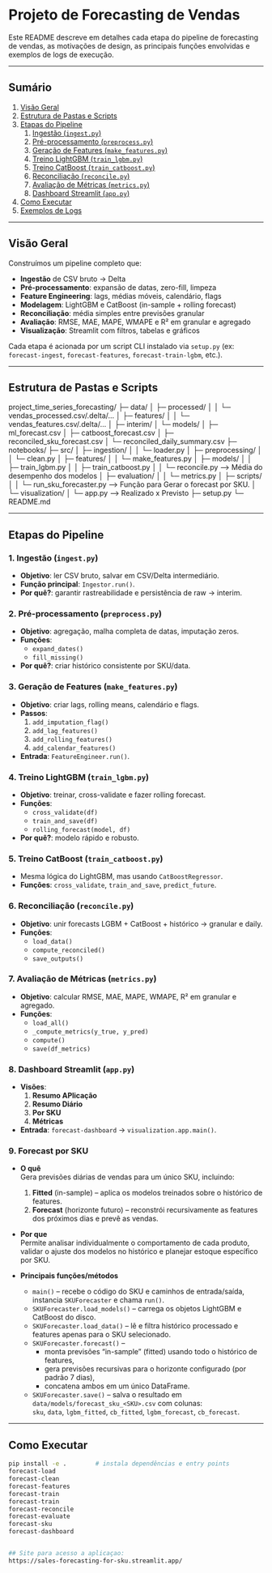 # Projeto de Forecasting de Vendas

Este README descreve em detalhes cada etapa do pipeline de forecasting de vendas, as motivações de design, as principais funções envolvidas e exemplos de logs de execução.

---

## Sumário

1. [Visão Geral](#visão-geral)  
2. [Estrutura de Pastas e Scripts](#estrutura-de-pastas-e-scripts)  
3. [Etapas do Pipeline](#etapas-do-pipeline)  
   1. [Ingestão (`ingest.py`)](#1-ingestão-ingestpy)  
   2. [Pré-processamento (`preprocess.py`)](#2-pré-processamento-preprocesspy)  
   3. [Geração de Features (`make_features.py`)](#3-geração-de-features-make_featurespy)  
   4. [Treino LightGBM (`train_lgbm.py`)](#4-treino-lightgbm-train_lgbmpy)  
   5. [Treino CatBoost (`train_catboost.py`)](#5-treino-catboost-train_catboostpy)  
   6. [Reconciliação (`reconcile.py`)](#6-reconciliação-reconcilepy)  
   7. [Avaliação de Métricas (`metrics.py`)](#7-avaliação-de-métricas-metricspy)  
   8. [Dashboard Streamlit (`app.py`)](#8-dashboard-streamlit-apppy)  
4. [Como Executar](#como-executar)  
5. [Exemplos de Logs](#exemplos-de-logs)  

---

## Visão Geral

Construímos um pipeline completo que:

- **Ingestão** de CSV bruto → Delta  
- **Pré-processamento**: expansão de datas, zero-fill, limpeza  
- **Feature Engineering**: lags, médias móveis, calendário, flags  
- **Modelagem**: LightGBM e CatBoost (in-sample + rolling forecast)  
- **Reconciliação**: média simples entre previsões granular  
- **Avaliação**: RMSE, MAE, MAPE, WMAPE e R² em granular e agregado  
- **Visualização**: Streamlit com filtros, tabelas e gráficos  

Cada etapa é acionada por um script CLI instalado via `setup.py` (ex: `forecast-ingest`, `forecast-features`, `forecast-train-lgbm`, etc.).

---

## Estrutura de Pastas e Scripts

project_time_series_forecasting/
├─ data/
│  ├─ processed/
│  │  └─ vendas_processed.csv/.delta/…
│  ├─ features/
│  │  └─ vendas_features.csv/.delta/…
│  ├─ interim/
│  └─ models/
│     ├─ ml_forecast.csv
│     ├─ catboost_forecast.csv
│     ├─ reconciled_sku_forecast.csv
│     └─ reconciled_daily_summary.csv
├─ notebooks/
├─ src/
│  ├─ ingestion/
│  │  └─ loader.py
│  ├─ preprocessing/
│  │  └─ clean.py
│  ├─ features/
│  │  └─ make_features.py
│  ├─ models/
│  │  ├─ train_lgbm.py
│  │  ├─ train_catboost.py
│  │  └─ reconcile.py --> Média do desempenho dos modelos
│  ├─ evaluation/
│  │  └─ metrics.py
│  ├─ scripts/
│  │  └─ run_sku_forecaster.py --> Função para Gerar o forecast por SKU.
│  └─ visualization/
│     └─ app.py --> Realizado x Previsto
├─ setup.py
└─ README.md


---

## Etapas do Pipeline

### 1. Ingestão (`ingest.py`)
- **Objetivo**: ler CSV bruto, salvar em CSV/Delta intermediário.  
- **Função principal**: `Ingestor.run()`.  
- **Por quê?**: garantir rastreabilidade e persistência de raw → interim.

### 2. Pré-processamento (`preprocess.py`)
- **Objetivo**: agregação, malha completa de datas, imputação zeros.  
- **Funções**:
  - `expand_dates()`
  - `fill_missing()`
- **Por quê?**: criar histórico consistente por SKU/data.

### 3. Geração de Features (`make_features.py`)
- **Objetivo**: criar lags, rolling means, calendário e flags.  
- **Passos**:
  1. `add_imputation_flag()`  
  2. `add_lag_features()`  
  3. `add_rolling_features()`  
  4. `add_calendar_features()`  
- **Entrada**: `FeatureEngineer.run()`.  

### 4. Treino LightGBM (`train_lgbm.py`)
- **Objetivo**: treinar, cross-validate e fazer rolling forecast.  
- **Funções**:
  - `cross_validate(df)`
  - `train_and_save(df)`
  - `rolling_forecast(model, df)`
- **Por quê?**: modelo rápido e robusto.

### 5. Treino CatBoost (`train_catboost.py`)
- Mesma lógica do LightGBM, mas usando `CatBoostRegressor`.  
- **Funções**: `cross_validate`, `train_and_save`, `predict_future`.

### 6. Reconciliação (`reconcile.py`)
- **Objetivo**: unir forecasts LGBM + CatBoost + histórico → granular e daily.  
- **Funções**:
  - `load_data()`
  - `compute_reconciled()`
  - `save_outputs()`

### 7. Avaliação de Métricas (`metrics.py`)
- **Objetivo**: calcular RMSE, MAE, MAPE, WMAPE, R² em granular e agregado.  
- **Funções**:
  - `load_all()`
  - `_compute_metrics(y_true, y_pred)`
  - `compute()`
  - `save(df_metrics)`

### 8. Dashboard Streamlit (`app.py`)
- **Visões**:
  1. **Resumo APlicação**  
  2. **Resumo Diário**  
  3. **Por SKU**  
  4. **Métricas**  
- **Entrada**: `forecast-dashboard` → `visualization.app.main()`.


### 9. Forecast por SKU
- **O quê**  
  Gera previsões diárias de vendas para um único SKU, incluindo:  
  1. **Fitted** (in-sample) – aplica os modelos treinados sobre o histórico de features.  
  2. **Forecast** (horizonte futuro) – reconstrói recursivamente as features dos próximos dias e prevê as vendas.

- **Por que**  
  Permite analisar individualmente o comportamento de cada produto, validar o ajuste dos modelos no histórico e planejar estoque específico por SKU.

- **Principais funções/métodos**  
  - `main()` – recebe o código do SKU e caminhos de entrada/saída, instancia `SKUForecaster` e chama `run()`.  
  - `SKUForecaster.load_models()` – carrega os objetos LightGBM e CatBoost do disco.  
  - `SKUForecaster.load_data()` – lê e filtra histórico processado e features apenas para o SKU selecionado.  
  - `SKUForecaster.forecast()` –  
    - monta previsões “in-sample” (fitted) usando todo o histórico de features,  
    - gera previsões recursivas para o horizonte configurado (por padrão 7 dias),  
    - concatena ambos em um único DataFrame.  
  - `SKUForecaster.save()` – salva o resultado em `data/models/forecast_sku_<SKU>.csv` com colunas:  
    `sku`, `data`, `lgbm_fitted`, `cb_fitted`, `lgbm_forecast`, `cb_forecast`.  
---

## Como Executar

```bash
pip install -e .        # instala dependências e entry points
forecast-load
forecast-clean
forecast-features
forecast-train
forecast-train
forecast-reconcile
forecast-evaluate
forecast-sku
forecast-dashboard


## Site para acesso a aplicaçao:
https://sales-forecasting-for-sku.streamlit.app/


